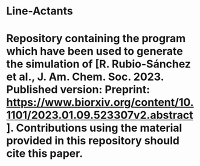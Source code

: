 # Line-Actants
# Repository containing the program which have been used to generate the simulation of [R. Rubio-Sánchez et al., J. Am. Chem. Soc. 2023. Published version:  Preprint: https://www.biorxiv.org/content/10.1101/2023.01.09.523307v2.abstract]. Contributions using the material provided in this repository should cite this paper.
